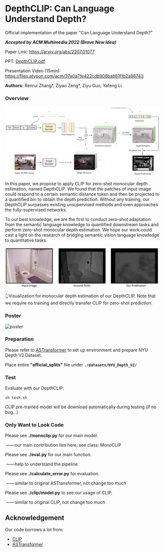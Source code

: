 # DepthCLIP: Can Language Understand Depth?
Official implementation of the paper "Can Language Understand Depth?"

***Accepted by ACM Multimedia 2022 (Brave New Idea)***

Paper Link: https://arxiv.org/abs/2207.01077

PPT:   [DepthCLIP.pdf](DepthCLIP.pdf) 

Presentation Video (15min): https://files.atypon.com/acm/37a0a7fe422cdb908bab81f1b2a88743

**Authors:** Renrui Zhang\*, Ziyao Zeng\*, Ziyu Guo, Yafeng Li

### Overview

![pipeline](pipeline.png)

In this paper, we propose to apply CLIP for zero-shot monocular depth estimation, named DepthCLIP. We found that the patches of input image could respond to a certain semantic distance token and then be projected to a quantified bin to obtain the depth prediction. Without any training, our DepthCLIP surpasses existing unsupervised methods and even approaches the fully-supervised networks. 

To our best knowledge, we are the first to conduct zero-shot adaptation from the semantic language knowledge to quantified downstream tasks and perform zero-shot monocular depth estimation. We hope our work could cast a light on the research of bridging semantic vision language knowledge to quantitative tasks.

![cover](cover.png)

👆Visualization for monocular depth estimation of our DepthCLIP. Note that we require no training and directly transfer CLIP for zero-shot prediction.

### Poster

![poster](poster.png)

### Preparation

Please refer to [ASTransformer](https://github.com/WJ-Chang-42/ASTransformer) to set up environment and prepare NYU Depth V2 Dataset.

Place entire **"official_splits"** file under **`./datasets/NYU_Depth_V2/`**

### Test


Evaluate with our DepthCLIP:
``` 
sh tesh.sh
```

CLIP pre-trained model will be download automatically during testing (if no bug...)

### Only Want to Look Code

Please see **./monoclip.py** for our main model.

​		——our main contribution lies here, see class: MonoCLIP

Please see **./eval.py** for our main function.

​		——help to understand the pipeline

Please see **./calculate_error.py** for evaluation.

​		——similar to original ASTransformer, not change too much

Please see **./clip/model.py** to see our usage of CLIP.

​		——similar to original CLIP, not change too much

## Acknowledgement

Our code borrows a lot from:
- [CLIP](https://github.com/openai/CLIP)
- [ASTransformer](https://github.com/Strawberry-Eat-Mango/PCT_Pytorch)
